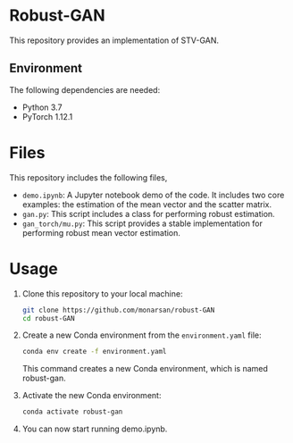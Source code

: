# Robust-GAN
This repository provides an implementation of STV-GAN.

## Environment
The following dependencies are needed:
- Python 3.7
- PyTorch 1.12.1

# Files
This repository includes the following files,
- `demo.ipynb`: A Jupyter notebook demo of the code. It includes two core examples: the estimation of the mean vector and the scatter matrix.
- `gan.py`: This script includes a class for performing robust estimation.
- `gan_torch/mu.py`: This script provides a stable implementation for performing robust mean vector estimation.

# Usage
1. Clone this repository to your local machine:

    ```bash
    git clone https://github.com/monarsan/robust-GAN
    cd robust-GAN
    ```

2. Create a new Conda environment from the `environment.yaml` file:

    ```bash
    conda env create -f environment.yaml
    ```

   This command creates a new Conda environment, which is named robust-gan.

3. Activate the new Conda environment:

    ```bash
    conda activate robust-gan
    ```

4. You can now start running demo.ipynb.
